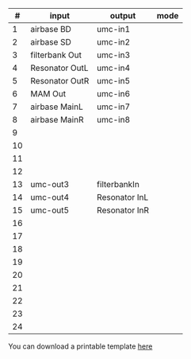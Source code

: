 | #  | input          | output               | mode |
| -  | -----          | ------               | ---- |
| 1  | airbase BD     | umc-in1              |      |
| 2  | airbase SD     | umc-in2              |      |
| 3  | filterbank Out | umc-in3              |      |
| 4  | Resonator OutL | umc-in4              |      |
| 5  | Resonator OutR | umc-in5              |      |
| 6  | MAM Out        | umc-in6              |      |
| 7  | airbase MainL  | umc-in7              |      |
| 8  | airbase MainR  | umc-in8              |      |
| 9  |                |                      |      |
| 10 |                |                      |      |
| 11 |                |                      |      |
| 12 |                |                      |      |
| 13 | umc-out3       | filterbankIn         |      |
| 14 | umc-out4       | Resonator InL        |      |
| 15 | umc-out5       | Resonator InR        |      |
| 16 |                |                      |      |
| 17 |                |                      |      |
| 18 |                |                      |      |
| 19 |                |                      |      |
| 20 |                |                      |      |
| 21 |                |                      |      |
| 22 |                |                      |      |
| 23 |                |                      |      |
| 24 |                |                      |      |


You can download a printable template [here](/PX3000.doc)
